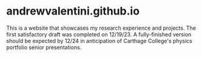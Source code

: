# andrewvalentini.github.io

This is a website that showcases my research experience and projects. The first satisfactory draft was completed on 12/19/23. A fully-finished version should be expected by 12/24 in anticipation of Carthage College's physics portfolio senior presentations.
